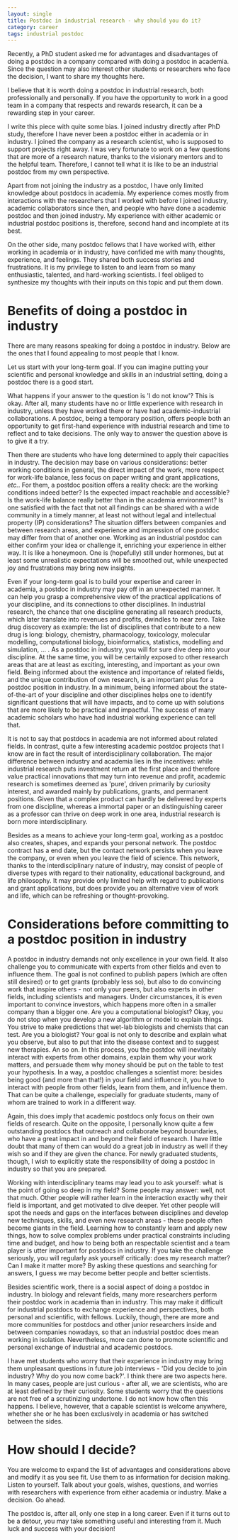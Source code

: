 ```yaml
---
layout: single
title: Postdoc in industrial research - why should you do it?
category: career
tags: industrial postdoc
---
```


Recently, a PhD student asked me for advantages and disadvantages of doing a postdoc in a company compared with doing a postdoc in academia. Since the question may also interest other students or researchers who face the decision, I want to share my thoughts here.

I believe that it is worth doing a postdoc in industrial research, both professionally and personally. If you have the opportunity to work in a good team in a company that respects and rewards research, it can be a rewarding step in your career. 

I write this piece with quite some bias. I joined industry directly after PhD study, therefore I have never been a postdoc either in academia or in industry. I joined the company as a research scientist, who is supposed to support projects right away. I was very fortunate to work on a few questions that are more of a research nature, thanks to the visionary mentors and to the helpful team. Therefore, I cannot tell what it is like to be an industrial postdoc from my own perspective.

Apart from not joining the industry as a postdoc, I have only limited knowledge about postdocs in academia. My experience comes mostly from interactions with the researchers that I worked with before I joined industry, academic collaborators since then, and people who have done a academic postdoc and then joined industry. My experience with either academic or industrial postdoc positions is, therefore, second hand and incomplete at its best. 

On the other side, many postdoc fellows that I have worked with, either working in academia or in industry, have confided me with many thoughts, experience, and feelings. They shared both success stories and frustrations. It is my privilege to listen to and learn from so many enthusiastic, talented, and hard-working scientists. I feel obliged to synthesize my thoughts with their inputs on this topic and put them down.

# Benefits of doing a postdoc in industry

There are many reasons speaking for doing a postdoc in industry. Below are the ones that I found appealing to most people that I know.

Let us start with your long-term goal. If you can imagine putting your scientific and personal knowledge and skills in an industrial setting, doing a postdoc there is a good start. 

What happens if your answer to the question is 'I do not know'? This is okay. After all, many students have no or little experience with research in industry, unless they have worked there or have had academic-industrial collaborations. A postdoc, being a temporary position, offers people both an opportunity to get first-hand experience with industrial research and time to reflect and to take decisions. The only way to answer the question above is to give it a try. 

Then there are students who have long determined to apply their capacities in industry. The decision may base on various considerations: better working conditions in general, the direct impact of the work, more respect for work-life balance, less focus on paper writing and grant applications, *etc.*. For them, a postdoc position offers a reality check: are the working conditions indeed better? Is the expected impact reachable and accessible? Is the work-life balance really better than in the academia environment? Is one satisfied with the fact that not all findings can be shared with a wide community in a timely manner, at least not without legal and intellectual property (IP) considerations? The situation differs between companies and between research areas, and experience and impression of one postdoc may differ from that of another one. Working as an industrial postdoc can either confirm your idea or challenge it, enriching your experience in either way. It is like a honeymoon. One is (hopefully) still under hormones, but at least some unrealistic expectations will be smoothed out, while unexpected joy and frustrations may bring new insights.

Even if your long-term goal is to build your expertise and career in academia, a postdoc in industry may pay off in an unexpected manner. It can help you grasp a comprehensive view of the practical applications of your discipline, and its connections to other disciplines. In industrial research, the chance that one discipline generating all research products, which later translate into revenues and profits, dwindles to near zero. Take drug discovery as example: the list of disciplines that contribute to a new drug is long: biology, chemistry, pharmacology, toxicology, molecular modelling, computational biology, bioinformatics, statistics, modelling and simulation, ... . As a postdoc in industry, you will for sure dive deep into your discipline. At the same time, you will be certainly exposed to other research areas that are at least as exciting, interesting, and important as your own field. Being informed about the existence and importance of related fields, and the unique contribution of own research, is an important plus for a postdoc position in industry. In a minimum, being informed about the state-of-the-art of your discipline and other disciplines helps one to identify significant questions that will have impacts, and to come up with solutions that are more likely to be practical and impactful. The success of many academic scholars who have had industrial working experience can tell that.

It is not to say that postdocs in academia are not informed about related fields. In contrast, quite a few interesting academic postdoc projects that I know are in fact the result of interdisciplinary collaboration. The major difference between industry and academia lies in the incentives: while industrial research puts investment return at the first place and therefore value practical innovations that may turn into revenue and profit, academic research is sometimes deemed as 'pure', driven primarily by curiosity interest, and awarded mainly by publications, grants, and permanent positions. Given that a complex product can hardly be delivered by experts from one discipline, whereas a immortal paper or an distinguishing career as a professor can thrive on deep work in one area, industrial research is born more interdisciplinary.

Besides as a means to achieve your long-term goal, working as a postdoc also creates, shapes, and expands your personal network. The postdoc contract has a end date, but the contact network persists when you leave the company, or even when you leave the field of science. This network, thanks to the interdisciplinary nature of industry, may consist of people of diverse types with regard to their nationality, educational background, and life philosophy. It may provide only limited help with regard to publications and grant applications, but does provide you an alternative view of work and life, which can be refreshing or thought-provoking.

# Considerations before committing to a postdoc position in industry

A postdoc in industry demands not only excellence in your own field. It also challenge you to communicate with experts from other fields and even to influence them. The goal is not confined to publish papers (which are often still desired) or to get grants (probably less so), but also to do convincing work that inspire others - not only your peers, but also experts in other fields, including scientists and managers. Under circumstances, it is even important to convince investors, which happens more often in a smaller company than a bigger one. Are you a computational biologist? Okay, you do not stop when you develop a new algorithm or model to explain things. You strive to make predictions that wet-lab biologists and chemists that can test. Are you a biologist? Your goal is not only to describe and explain what you observe, but also to put that into the disease context and to suggest new therapies. An so on. In this process, you the postdoc will inevitably interact with experts from other domains, explain them why your work matters, and persuade them why money should be put on the table to test your hypothesis. In a way, a postdoc challenges a scientist more: besides being good (and more than that!) in your field and influence it, you have to interact with people from other fields, learn from them, and influence them. That can be quite a challenge, especially for graduate students, many of whom are trained to work in a different way. 

Again, this does imply that academic postdocs only focus on their own fields of research. Quite on the opposite, I personally know quite a few outstanding postdocs that outreach and collaborate beyond boundaries, who have a great impact in and beyond their field of research. I have little doubt that many of them can would do a great job in industry as well if they wish so and if they are given the chance. For newly graduated students, though, I wish to explicitly state the responsibility of doing a postdoc in industry so that you are prepared.

Working with interdisciplinary teams may lead you to ask yourself: what is the point of going so deep in my field? Some people may answer: well, not that much. Other people will rather learn in the interaction exactly why their field is important, and get motivated to dive deeper. Yet other people will spot the needs and gaps on the interfaces between disciplines and develop new techniques, skills, and even new research areas - these people often become giants in the field. Learning how to constantly learn and apply new things, how to solve complex problems under practical constraints including time and budget, and how to being both an respectable scientist and a team player is utter important for postdocs in industry. If you take the challenge seriously, you will regularly ask yourself critically: does my research matter? Can I make it matter more? By asking these questions and searching for answers, I guess we may become better people and better scientists.

Besides scientific work, there is a social aspect of doing a postdoc in industry. In biology and relevant fields, many more researchers perform their postdoc work in academia than in industry. This may make it difficult for industrial postdocs to exchange experience and perspectives, both personal and scientific, with fellows. Luckily, though, there are more and more communities for postdocs and other junior researchers inside and between companies nowadays, so that an industrial postdoc does mean working in isolation. Nevertheless, more can done to promote scientific and personal exchange of industrial and academic postdocs.

I have met students who worry that their experience in industry may bring them unpleasant questions in future job interviews - 'Did you decide to join industry? Why do you now come back?'. I think there are two aspects here. In many cases, people are just curious - after all, we are scientists, who are at least defined by their curiosity. Some students worry that the questions are not free of a scrutinizing undertone. I do not know how often this happens. I believe, however, that a capable scientist is welcome anywhere, whether she or he has been exclusively in academia or has switched between the sides. 

# How should I decide?

You are welcome to expand the list of advantages and considerations above and modify it as you see fit. Use them to as information for decision making. Listen to yourself. Talk about your goals, wishes, questions, and worries with researchers with experience from either academia or industry. Make a decision. Go ahead. 

The postdoc is, after all, only one step in a long career. Even if it turns out to be a detour, you may take something useful and interesting from it. Much luck and success with your decision!
